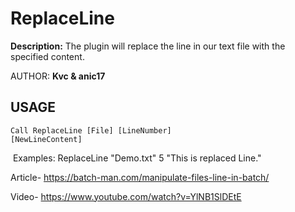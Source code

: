 # ReplaceLine
**Description:**
The plugin will replace the line in our text file with the specified content.

AUTHOR:	**Kvc & anic17**

## USAGE

<code>Call ReplaceLine [File] [LineNumber] [NewLineContent]</code>

​	Examples: 		ReplaceLine "Demo.txt" 5 "This is replaced Line."


Article- https://batch-man.com/manipulate-files-line-in-batch/

Video- https://www.youtube.com/watch?v=YlNB1SlDEtE
